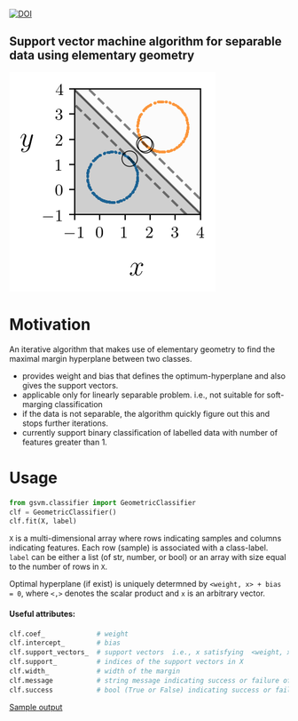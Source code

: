 
[![DOI](https://zenodo.org/badge/DOI/10.5281/zenodo.7527656.svg)](https://doi.org/10.5281/zenodo.7527656)
## Support vector machine algorithm for separable data using elementary geometry
![svm](doc/fig/circles_margin.png)
# Motivation
An iterative algorithm that makes use of elementary geometry to find the maximal margin hyperplane between two classes.

- provides weight and bias that defines the optimum-hyperplane and also gives the support vectors.
- applicable only for linearly separable problem. i.e., not suitable for soft-marging classification
- if the data is not separable, the algorithm quickly figure out this and stops further iterations. 
- currently support binary classification of labelled data with number of features greater than 1.

# Usage

```python
from gsvm.classifier import GeometricClassifier
clf = GeometricClassifier()
clf.fit(X, label)
```

`X` is a multi-dimensional array where rows indicating samples and columns indicating features. Each row (sample) is associated with a class-label. `label` can be either a list (of str, number, or bool) or an array with size equal to the number of rows in `X`. 

Optimal hyperplane (if exist) is uniquely determned by `<weight, x> + bias = 0`, where `<,>` denotes the scalar product and `x` is an arbitrary vector.

#### Useful attributes: 
```python
clf.coef_             # weight
clf.intercept_        # bias
clf.support_vectors_  # support vectors  i.e., x satisfying  <weight, x> + bias = 1 or -1
clf.support_          # indices of the support vectors in X
clf.width_            # width of the margin
clf.message           # string message indicating success or failure of the computation.
clf.success           # bool (True or False) indicating success or failure of the computation.
```

[Sample output](sample_output.md)
